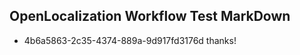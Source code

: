 ## OpenLocalization Workflow Test MarkDown
* 4b6a5863-2c35-4374-889a-9d917fd3176d thanks!

<!--HONumber=Jul16_HO3-->


